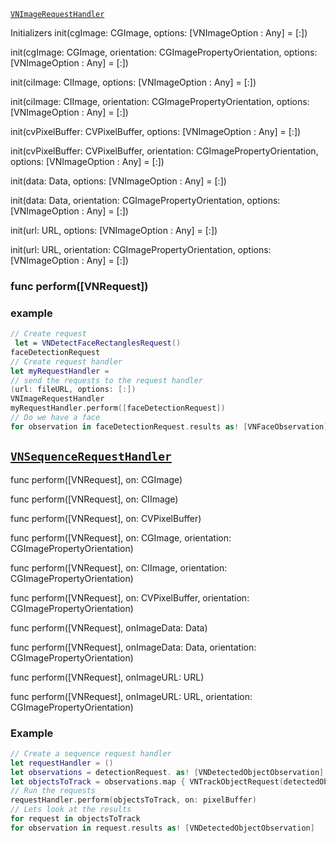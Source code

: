 


[`VNImageRequestHandler`](https://developer.apple.com/documentation/vision/vnimagerequesthandler)

Initializers
init(cgImage: CGImage, options: [VNImageOption : Any] = [:])

init(cgImage: CGImage, orientation: CGImagePropertyOrientation, options: [VNImageOption : Any] = [:])

init(ciImage: CIImage, options: [VNImageOption : Any] = [:])

init(ciImage: CIImage, orientation: CGImagePropertyOrientation, options: [VNImageOption : Any] = [:])

init(cvPixelBuffer: CVPixelBuffer, options: [VNImageOption : Any] = [:])

init(cvPixelBuffer: CVPixelBuffer, orientation: CGImagePropertyOrientation, options: [VNImageOption : Any] = [:])

init(data: Data, options: [VNImageOption : Any] = [:])

init(data: Data, orientation: CGImagePropertyOrientation, options: [VNImageOption : Any] = [:])

init(url: URL, options: [VNImageOption : Any] = [:])

init(url: URL, orientation: CGImagePropertyOrientation, options: [VNImageOption : Any] = [:])


### func perform([VNRequest])

### example

```swift
// Create request
 let = VNDetectFaceRectanglesRequest()
faceDetectionRequest
// Create request handler
let myRequestHandler =
// send the requests to the request handler
(url: fileURL, options: [:])
VNImageRequestHandler
myRequestHandler.perform([faceDetectionRequest])
// Do we have a face
for observation in faceDetectionRequest.results as! [VNFaceObservation] { }

```



## [`VNSequenceRequestHandler`](https://developer.apple.com/documentation/vision/vnsequencerequesthandler)


func perform([VNRequest], on: CGImage)

func perform([VNRequest], on: CIImage)

func perform([VNRequest], on: CVPixelBuffer)

func perform([VNRequest], on: CGImage, orientation: CGImagePropertyOrientation)

func perform([VNRequest], on: CIImage, orientation: CGImagePropertyOrientation)

func perform([VNRequest], on: CVPixelBuffer, orientation: CGImagePropertyOrientation)

func perform([VNRequest], onImageData: Data)

func perform([VNRequest], onImageData: Data, orientation: CGImagePropertyOrientation)

func perform([VNRequest], onImageURL: URL)

func perform([VNRequest], onImageURL: URL, orientation: CGImagePropertyOrientation)


### Example


```swift
// Create a sequence request handler
let requestHandler = ()
let observations = detectionRequest. as! [VNDetectedObjectObservation]
let objectsToTrack = observations.map { VNTrackObjectRequest(detectedObjectObservation: $0) }
// Run the requests
requestHandler.perform(objectsToTrack, on: pixelBuffer)
// Lets look at the results
for request in objectsToTrack
for observation in request.results as! [VNDetectedObjectObservation]
```
